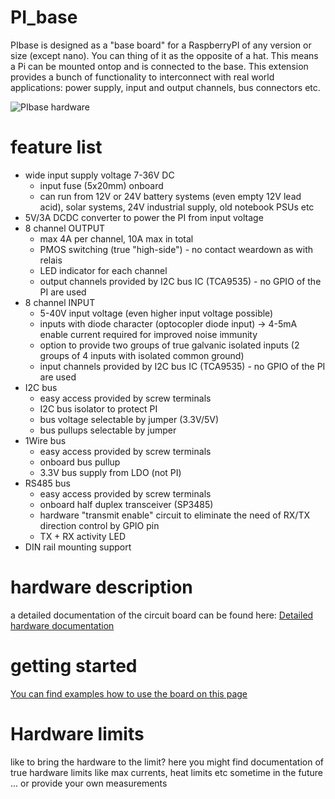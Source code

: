 # PI_base
PIbase is designed as a "base board" for a RaspberryPI of any version or size (except nano). You can thing of it as the opposite of a hat. This means a Pi can be mounted ontop and is connected to the base.
This extension provides a bunch of functionality to interconnect with real world applications: power supply, input and output channels, bus connectors etc.

![PIbase hardware](HW_description/schematics/PIbase_hardware_3d.png)

# feature list
- wide input supply voltage 7-36V DC
  - input fuse (5x20mm) onboard
  -  can run from 12V or 24V battery systems (even empty 12V lead acid), solar systems, 24V industrial supply, old notebook PSUs etc
- 5V/3A DCDC converter to  power the PI from input voltage
- 8 channel OUTPUT
  - max 4A per channel, 10A max in total
  - PMOS switching (true "high-side") - no contact weardown as with relais
  - LED indicator for each channel
  - output channels provided by I2C bus IC (TCA9535) - no GPIO of the PI are used
- 8 channel INPUT
  - 5-40V input voltage (even higher input voltage possible)
  - inputs with diode character (optocopler diode input) -> 4-5mA enable current required for improved noise immunity
  - option to provide two groups of true galvanic isolated inputs (2 groups of 4 inputs with isolated common ground)
  - input channels provided by I2C bus IC (TCA9535) - no GPIO of the PI are used
- I2C bus
  - easy access provided by screw terminals
  - I2C bus isolator to protect PI
  - bus voltage selectable by jumper (3.3V/5V)
  - bus pullups selectable by jumper
- 1Wire bus
  - easy access provided by screw terminals
  - onboard bus pullup
  - 3.3V bus supply from LDO (not PI)
- RS485 bus
  - easy access provided by screw terminals
  - onboard half duplex transceiver (SP3485)
  - hardware "transmit enable" circuit to eliminate the need of RX/TX direction control by GPIO pin
  - TX + RX activity LED
- DIN rail mounting support



# hardware description
a detailed documentation of the circuit board can be found here:
[Detailed hardware documentation](HW_description)

# getting started
[You can find examples how to use the board on this page](getting_started)

# Hardware limits
like to bring the hardware to the limit? here you might find documentation of true hardware limits like max currents, heat limits etc sometime in the future ... or provide your own measurements 
